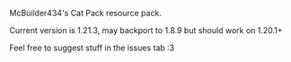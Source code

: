 McBuilder434's Cat Pack resource pack.

Current version is 1.21.3, may backport to 1.8.9 but should work on 1.20.1+

Feel free to suggest stuff in the issues tab :3
